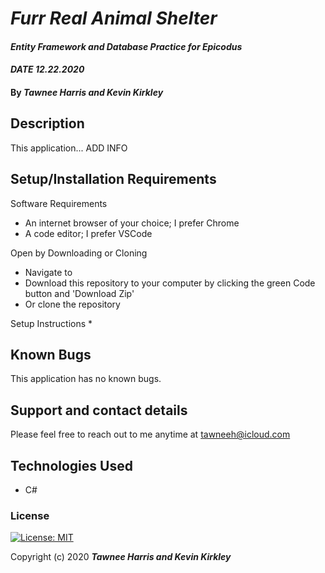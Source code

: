 # _Furr Real Animal Shelter_

#### _Entity Framework and Database Practice for Epicodus_ 
#### _DATE 12.22.2020_

#### By _**Tawnee Harris and Kevin Kirkley**_

## Description

This application... ADD INFO

## Setup/Installation Requirements

Software Requirements
* An internet browser of your choice; I prefer Chrome
* A code editor; I prefer VSCode

Open by Downloading or Cloning
* Navigate to <GITHUB REPO URL>
* Download this repository to your computer by clicking the green Code button and 'Download Zip'
* Or clone the repository

Setup Instructions
* 

## Known Bugs

This application has no known bugs. 

## Support and contact details

Please feel free to reach out to me anytime at <tawneeh@icloud.com>

## Technologies Used

* C#

### License

[![License: MIT](https://img.shields.io/badge/License-MIT-yellow.svg)](https://opensource.org/licenses/MIT)

Copyright (c) 2020 **_Tawnee Harris and Kevin Kirkley_**